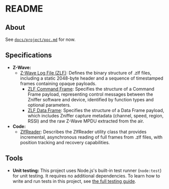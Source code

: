 # README

## About

See [`docs/project/poc.md`](/docs/project/poc.md) for now.

## Specifications

- **Z-Wave:**
  - [Z-Wave Log File (ZLF)](docs/specs/zlf.md): Defines the binary structure of
    .zlf files, including a static 2048-byte header and a sequence of
    timestamped frames containing opaque payloads.
    - [ZLF Command Frame](docs/specs/zlf-command.md): Specifies the structure of
      a Command Frame payload, representing control messages between the Zniffer
      software and device, identified by function types and optional parameters.
    - [ZLF Data Frame](docs/specs/zlf-data.md): Specifies the structure of a
      Data Frame payload, which includes Zniffer capture metadata (channel,
      speed, region, RSSI) and the raw Z-Wave MPDU extracted from the air.
- **Code:**
  - [ZlfReader](docs/specs/ZlfReader.md): Describes the ZlfReader utility class
    that provides incremental, asynchronous reading of full frames from .zlf
    files, with position tracking and recovery capabilities.

## Tools

- **Unit testing:** This project uses Node.js's built-in test runner
  (`node:test`) for unit testing. It requires no additional dependencies. To
  learn how to write and run tests in this project, see
  [the full testing guide](./docs/tools/unit-testing.md).
